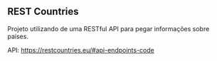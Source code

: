 ## REST Countries

Projeto utilizando de uma RESTful API para pegar informações sobre países.

API: https://restcountries.eu/#api-endpoints-code
